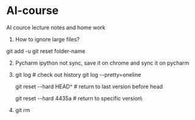 # AI-course
AI cource lecture notes and home work 


1. How to ignore large files?

git add -u 
git reset folder-name


2. Pycharm ipython not sync, save it on chrome and sync it on pycharm

3. git log # check out history
    git log --pretty=oneline

    git reset --hard HEAD^ # return to last version before head

    git reset --hard 4435a # return to specific version\
4. git rm 
